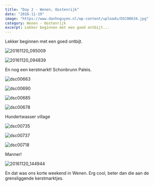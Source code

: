 ```yaml
---
title: "Day 2 - Wenen, Oostenrijk"
date: "2016-11-19"
image: "https://www.danhnguyen.nl/wp-content/uploads/DSC00634.jpg"
category: Wenen - Oostenrijk
excerpt: Lekker beginnen met een goed ontbijt...
---
```


Lekker beginnen met een goed ontbijt.

![20161120_095009](https://www.danhnguyen.nl/wp-content/uploads//20161120_095009-1024x576.jpg)

![20161120_094839](https://www.danhnguyen.nl/wp-content/uploads//20161120_094839-1024x576.jpg)

En nog een kerstmarkt! Schonbrunn Paleis.

![dsc00663](https://www.danhnguyen.nl/wp-content/uploads//DSC00663-1024x576.jpg)

![dsc00690](https://www.danhnguyen.nl/wp-content/uploads//DSC00690-1024x576.jpg)

![dsc00685](https://www.danhnguyen.nl/wp-content/uploads//DSC00685-1024x576.jpg)

![dsc00678](https://www.danhnguyen.nl/wp-content/uploads//DSC00678-1024x576.jpg)

Hundertwasser village

![dsc00735](https://www.danhnguyen.nl/wp-content/uploads//DSC00735-1024x576.jpg)

![dsc00737](https://www.danhnguyen.nl/wp-content/uploads//DSC00737-1024x576.jpg)

![dsc00718](https://www.danhnguyen.nl/wp-content/uploads//DSC00718-1024x576.jpg)

Manner!

![20161120_144944](https://www.danhnguyen.nl/wp-content/uploads//20161120_144944-1024x576.jpg)

En dat was ons korte weekend in Wenen. Erg cool, beter dan die aan de grensliggende kerstmarktjes.
